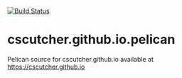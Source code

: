 [![Build Status](https://travis-ci.org/cscutcher/cscutcher.github.io.pelican.svg?branch=master)](https://travis-ci.org/cscutcher/cscutcher.github.io.pelican)

# cscutcher.github.io.pelican
Pelican source for cscutcher.github.io available at https://cscutcher.github.io
